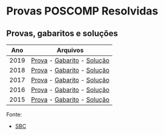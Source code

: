 # Provas POSCOMP Resolvidas

## Provas, gabaritos e soluções

|   Ano    |                            Arquivos                                            |
|----------|--------------------------------------------------------------------------------|
| 2019     | [Prova](./2019/caderno_2019.pdf) -  [Gabarito](./2019/gabarito_2019.pdf) -  [Solução](https://docs.google.com/document/d/1bqMUPPImXgqMb_nRrsVDRwwuCo0oP5imdKXSjQNscVg/edit?usp=sharing) |
| 2018     | [Prova](./2018/caderno_2018.pdf) -  [Gabarito](./2018/gabarito_2018.pdf) -  [Solução](./2018/solucao_2018.pdf) |
| 2017     | [Prova](./2017/caderno_2017.pdf) -  [Gabarito](./2017/gabarito_2017.pdf) -  [Solução](./2017/solucao_2017.pdf) |
| 2016     | [Prova](./2016/caderno_2016.pdf) -  [Gabarito](./2016/gabarito_2016.pdf) -  [Solução](./2016/solucao_2016.pdf) |
| 2015     | [Prova](./2015/caderno_2016.pdf) -  [Gabarito](./2015/gabarito_2015.pdf) -  [Solução](./2015/solucao_2015.pdf) |


Fonte:

* [SBC](http://www.sbc.org.br/documentos-da-sbc/category/153-provas-e-gabaritos-do-poscomp)
